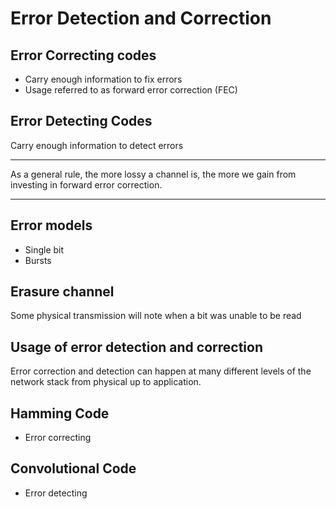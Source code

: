 Error Detection and Correction
==============================

Error Correcting codes
----------------------

- Carry enough information to fix errors
- Usage referred to as forward error correction (FEC)

Error Detecting Codes
---------------------

Carry enough information to detect errors

---

As a general rule, the more lossy a channel is, the more we gain from investing in forward error correction.

---

Error models
------------

- Single bit
- Bursts

Erasure channel
---------------

Some physical transmission will note when a bit was unable to be read

Usage of error detection and correction
---------------------------------------

Error correction and detection can happen at many different levels of the network stack from physical up to application.

Hamming Code
------------

- Error correcting

Convolutional Code
------------------

- Error detecting
